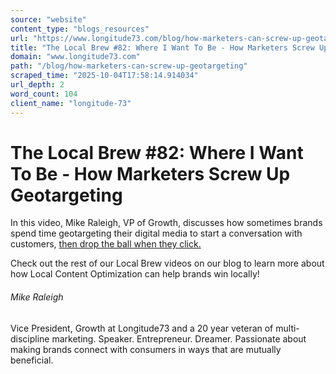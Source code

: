 ```yaml
---
source: "website"
content_type: "blogs_resources"
url: "https://www.longitude73.com/blog/how-marketers-can-screw-up-geotargeting"
title: "The Local Brew #82: Where I Want To Be - How Marketers Screw Up Geotargeting"
domain: "www.longitude73.com"
path: "/blog/how-marketers-can-screw-up-geotargeting"
scraped_time: "2025-10-04T17:58:14.914034"
url_depth: 2
word_count: 104
client_name: "longitude-73"
---
```


# The Local Brew #82: Where I Want To Be - How Marketers Screw Up Geotargeting

In this video, Mike Raleigh, VP of Growth, discusses how sometimes brands spend time geotargeting their digital media to start a conversation with customers, [then drop the ball when they click.](/blog/the-bait-switch-and-digital-advertising)

Check out the rest of our Local Brew videos on our blog to learn more about how Local Content Optimization can help brands win locally!  

###### Mike Raleigh

Vice President, Growth at Longitude73 and a 20 year veteran of multi-discipline marketing. Speaker. Entrepreneur. Dreamer. Passionate about making brands connect with consumers in ways that are mutually beneficial.